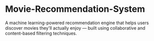 # Movie-Recommendation-System
A machine learning-powered recommendation engine that helps users discover movies they'll actually enjoy — built using collaborative and content-based filtering techniques.
